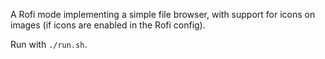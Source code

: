 A Rofi mode implementing a simple file browser,
with support for icons on images
(if icons are enabled in the Rofi config).

Run with `./run.sh`.
